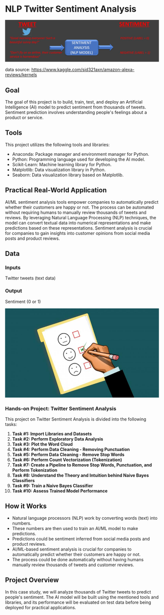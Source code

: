 # NLP Twitter Sentiment Analysis

![NLP Twitter Sentiment Analysis](https://github.com/MB-Shihab-Aaqil-Ahamed/Machine-Learning-Projects/blob/main/NLP%20Twitter%20Sentiment%20Analysis/Images/Model.jpg)

data source: https://www.kaggle.com/sid321axn/amazon-alexa-reviews/kernels

## Goal
The goal of this project is to build, train, test, and deploy an Artificial Intelligence (AI) model to predict sentiment from thousands of tweets. Sentiment prediction involves understanding people's feelings about a product or service.

## Tools
This project utilizes the following tools and libraries:
- Anaconda: Package manager and environment manager for Python.
- Python: Programming language used for developing the AI model.
- Scikit-Learn: Machine learning library for Python.
- Matplotlib: Data visualization library in Python.
- Seaborn: Data visualization library based on Matplotlib.

## Practical Real-World Application
AI/ML sentiment analysis tools empower companies to automatically predict whether their customers are happy or not. The process can be automated without requiring humans to manually review thousands of tweets and reviews. By leveraging Natural Language Processing (NLP) techniques, the model can convert textual data into numerical representations and make predictions based on these representations. Sentiment analysis is crucial for companies to gain insights into customer opinions from social media posts and product reviews.

## Data
### Inputs
Twitter tweets (text data)

### Output
Sentiment (0 or 1)

![Sentiment Analysis](https://github.com/MB-Shihab-Aaqil-Ahamed/Machine-Learning-Projects/blob/main/NLP%20Twitter%20Sentiment%20Analysis/Images/Sentiment.jpg)

### Hands-on Project: Twitter Sentiment Analysis

This project on Twitter Sentiment Analysis is divided into the following tasks:

1. **Task #1: Import Libraries and Datasets**
2. **Task #2: Perform Exploratory Data Analysis**
3. **Task #3: Plot the Word Cloud**
4. **Task #4: Perform Data Cleaning - Removing Punctuation**
5. **Task #5: Perform Data Cleaning - Remove Stop Words**
6. **Task #6: Perform Count Vectorization (Tokenization)**
7. **Task #7: Create a Pipeline to Remove Stop Words, Punctuation, and Perform Tokenization**
8. **Task #8: Understand the Theory and Intuition behind Naive Bayes Classifiers**
9. **Task #9: Train a Naive Bayes Classifier**
10. **Task #10: Assess Trained Model Performance**

## How it Works
- Natural language processors (NLP) work by converting words (text) into numbers.
- These numbers are then used to train an Al/ML model to make predictions.
- Predictions could be sentiment inferred from social media posts and product reviews.
- AI/ML-based sentiment analysis is crucial for companies to automatically predict whether their customers are happy or not.
- The process could be done automatically without having humans manually review thousands of tweets and customer reviews.

## Project Overview
In this case study, we will analyze thousands of Twitter tweets to predict people's sentiment. The AI model will be built using the mentioned tools and libraries, and its performance will be evaluated on test data before being deployed for practical applications.
